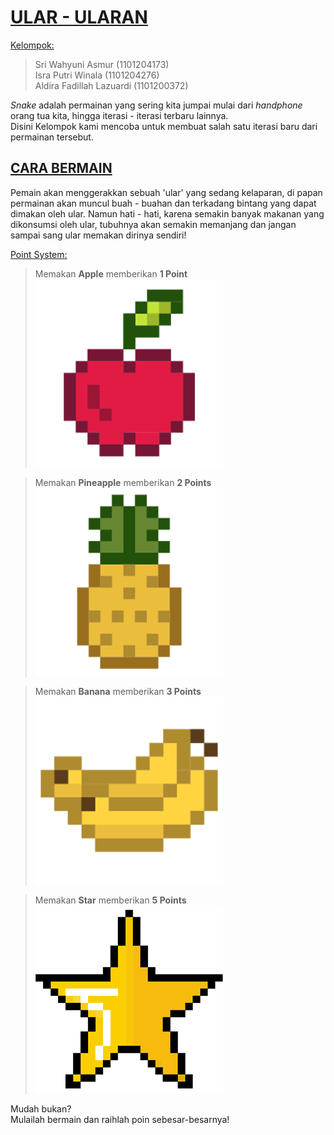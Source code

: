 <h1><b><u>ULAR - ULARAN</u></b></h1>


<u>Kelompok:</u>
> Sri Wahyuni Asmur (1101204173)\
> Isra Putri Winala (1101204276)\
> Aldira Fadillah Lazuardi (1101200372)

_Snake_ adalah permainan yang sering kita jumpai mulai dari _handphone_ orang tua kita, hingga iterasi - iterasi terbaru lainnya.\
Disini Kelompok kami mencoba untuk membuat salah satu iterasi baru dari permainan tersebut.

<h2><b><u> CARA BERMAIN </u></b></h2>

Pemain akan menggerakkan sebuah 'ular' yang sedang kelaparan, di papan permainan akan muncul buah - buahan dan terkadang bintang yang dapat dimakan oleh ular. Namun hati - hati, karena semakin banyak makanan yang dikonsumsi oleh ular, tubuhnya akan semakin memanjang dan jangan sampai sang ular memakan dirinya sendiri!

<u>Point System:</u>

>Memakan **Apple** memberikan **1 Point**
>![Apple, 1 Point](/src/main/icons/apple300.png)

>Memakan **Pineapple** memberikan **2 Points**
>![Pineapple, 2 Points](/src/main/icons/pineapple300.png)

>Memakan **Banana** memberikan **3 Points**
>![Banana, 3 Points](/src/main/icons/banan300.png)

>Memakan **Star** memberikan **5 Points**
>![Star, 5 Points](/src/main/icons/star300.png)

Mudah bukan?\
Mulailah bermain dan raihlah poin sebesar-besarnya!
